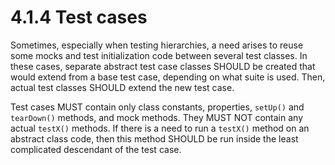 # 4.1.4 Test cases

Sometimes, especially when testing hierarchies, a need arises to reuse some mocks
and test initialization code between several test classes. In these cases, separate
abstract test case classes SHOULD be created that would extend from a base test case, depending
on what suite is used. Then, actual test classes SHOULD extend the new test case.

Test cases MUST contain only class constants, properties, `setUp()` and `tearDown()`
methods, and mock methods. They MUST NOT contain any actual `testX()` methods.
If there is a need to run a `testX()` method on an abstract class code, then this method
SHOULD be run inside the least complicated descendant of the test case.
